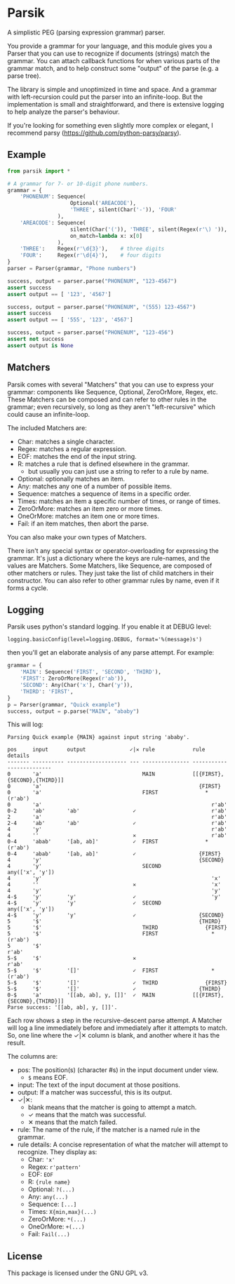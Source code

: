 # Parsik

A simplistic PEG (parsing expression grammar) parser.

You provide a grammar for your language, and this module gives you a Parser
that you can use to recognize if documents (strings) match the grammar.  You
can attach callback functions for when various parts of the grammar match, and
to help construct some "output" of the parse (e.g. a parse tree).

The library is simple and unoptimized in time and space.  And a grammar with
left-recursion could put the parser into an infinite-loop.  But the
implementation is small and straightforward, and there is extensive logging to
help analyze the parser's behaviour.

If you're looking for something even slightly more complex or elegant, I
recommend parsy (https://github.com/python-parsy/parsy).


## Example

```python
from parsik import *

# A grammar for 7- or 10-digit phone numbers.
grammar = {
    'PHONENUM': Sequence(
                    Optional('AREACODE'),
                    'THREE', silent(Char('-')), 'FOUR'
                ),
    'AREACODE': Sequence(
                    silent(Char('(')), 'THREE', silent(Regex(r'\) ')),
                    on_match=lambda x: x[0]
                ),
    'THREE':    Regex(r'\d{3}'),    # three digits
    'FOUR':     Regex(r'\d{4}'),    # four digits
}
parser = Parser(grammar, "Phone numbers")

success, output = parser.parse("PHONENUM", "123-4567")
assert success
assert output == [ '123', '4567']

success, output = parser.parse("PHONENUM", "(555) 123-4567")
assert success
assert output == [ '555', '123', '4567']

success, output = parser.parse("PHONENUM", "123-456")
assert not success
assert output is None
```


## Matchers

Parsik comes with several "Matchers" that you can use to express your grammar:
components like Sequence, Optional, ZeroOrMore, Regex, etc.  These Matchers can
be composed and can refer to other rules in the grammar; even recursively, so
long as they aren't "left-recursive" which could cause an infinite-loop.

The included Matchers are:
- Char:       matches a single character.
- Regex:      matches a regular expression.
- EOF:        matches the end of the input string.
- R:          matches a rule that is defined elsewhere in the grammar.
  - but usually you can just use a string to refer to a rule by name.
- Optional:   optionally matches an item.
- Any:        matches any one of a number of possible items.
- Sequence:   matches a sequence of items in a specific order.
- Times:      matches an item a specific number of times, or range of times.
- ZeroOrMore: matches an item zero or more times.
- OneOrMore:  matches an item one or more times.
- Fail:       if an item matches, then abort the parse.

You can also make your own types of Matchers.

There isn't any special syntax or operator-overloading for expressing the
grammar.  It's just a dictionary where the keys are rule-names, and the values
are Matchers.  Some Matchers, like Sequence, are composed of other matchers or
rules.  They just take the list of child matchers in their constructor.  You
can also refer to other grammar rules by name, even if it forms a cycle.


## Logging

Parsik uses python's standard logging.  If you enable it at DEBUG level:

```
logging.basicConfig(level=logging.DEBUG, format='%(message)s')
```

then you'll get an elaborate analysis of any parse attempt.  For example:

```python
grammar = {
    'MAIN': Sequence('FIRST', 'SECOND', 'THIRD'),
    'FIRST': ZeroOrMore(Regex(r'ab')),
    'SECOND': Any(Char('x'), Char('y')),
    'THIRD': 'FIRST',
}
p = Parser(grammar, "Quick example")
success, output = p.parse("MAIN", "ababy")
```

This will log:

```
Parsing Quick example {MAIN} against input string 'ababy'.

pos     input      output              ✓|✕ rule            rule details
------- ---------- ------------------- --- --------------- -------------------------
0       'a'                                MAIN            [[{FIRST},{SECOND},{THIRD}]]
0       'a'                                                  {FIRST}
0       'a'                                FIRST               *(r'ab')
0       'a'                                                      r'ab'
0-2     'ab'       'ab'                 ✓                        r'ab'
2       'a'                                                      r'ab'
2-4     'ab'       'ab'                 ✓                        r'ab'
4       'y'                                                      r'ab'
4       ''                              ✕                        r'ab'
0-4     'abab'     '[ab, ab]'           ✓  FIRST               *(r'ab')
0-4     'abab'     '[ab, ab]'           ✓                    {FIRST}
4       'y'                                                  {SECOND}
4       'y'                                SECOND              any(['x', 'y'])
4       'y'                                                      'x'
4       ''                              ✕                        'x'
4       'y'                                                      'y'
4-$     'y'        'y'                  ✓                        'y'
4-$     'y'        'y'                  ✓  SECOND              any(['x', 'y'])
4-$     'y'        'y'                  ✓                    {SECOND}
5       '$'                                                  {THIRD}
5       '$'                                THIRD               {FIRST}
5       '$'                                FIRST                 *(r'ab')
5       '$'                                                        r'ab'
5-$     '$'                             ✕                          r'ab'
5-$     '$'        '[]'                 ✓  FIRST                 *(r'ab')
5-$     '$'        '[]'                 ✓  THIRD               {FIRST}
5-$     '$'        '[]'                 ✓                    {THIRD}
0-$     'a'        '[[ab, ab], y, []]'  ✓  MAIN            [[{FIRST},{SECOND},{THIRD}]]
Parse success: '[[ab, ab], y, []]'.
```

Each row shows a step in the recursive-descent parse attempt.  A Matcher will
log a line immediately before and immediately after it attempts to match.  So,
one line where the ✓|✕ column is blank, and another where it has the result.

The columns are:
- pos: The position(s) (character #s) in the input document under view.
  - `$` means EOF.
- input: The text of the input document at those positions.
- output: If a matcher was successful, this is its output.
- ✓|✕:
  - blank means that the matcher is going to attempt a match.
  - ✓ means that the match was successful.
  - ✕ means that the match failed.
- rule: The name of the rule, if the matcher is a named rule in the grammar.
- rule details: A concise representation of what the matcher will attempt to
  recognize.  They display as:
  - Char: ``'x'``
  - Regex: ``r'pattern'``
  - EOF: ``EOF``
  - R: ``{rule name}``
  - Optional: ``?(...)``
  - Any: ``any(...)``
  - Sequence: ``[...]``
  - Times: ``X{min,max}(...)``
  - ZeroOrMore: ``*(...)``
  - OneOrMore: ``+(...)``
  - Fail: ``Fail(...)``
 

## License

This package is licensed under the GNU GPL v3.

